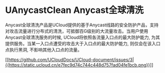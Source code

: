 # UAnycastClean Anycast全球清洗

 Anycast全球清洗产品是UCloud提供的基于Anycast线路的安全防护产品，支持对攻击流量进行分布式的清洗，可抵御百G级别的大流量攻击。当用户使用Anycast全球清洗服务的时候, UCloud将依照各流量入口点的最大防护能力, 为其提供服务。当某一入口点遭受的攻击大于入口点的最大防护能力, 则仅会在该入口点执行黑洞, 不影响其他入口点的流量。
 
[[https://github.com/UCloudDocs/UCloud-document/issues/3|{{https://static.ucloud.cn/e7fec9d74c744c448d757fad04fe1bcb.png}}]]

